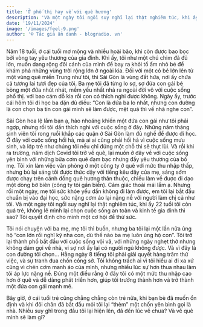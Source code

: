 ```yaml
---
title: 'Ở phố thị hay về với quê hương'
description: 'Và một ngày tôi ngồi suy nghĩ lại thật nghiêm túc, khi ấy 22 tuổi tôi còn quá trẻ, không lẽ mình lại chọn cuộc sống an toàn và kinh tế gia đinh thì sao? Tôi quyết định cho mình một cơ hội để thử sức...'
date: '19/11/2024'
image: '/images/feel-9.png'
author: '© Tác giả ẩn danh - blogradio. vn'
---
```


Năm 18 tuổi, ở cái tuổi mơ mộng và nhiều hoài bão, khi còn được bao bọc bởi vòng tay yêu thương của gia đình. Khi ấy, tôi như một chú chim đã đủ lớn, muốn dang rộng đôi cánh của mình để bay ra khỏi tổ ấm nhỏ bé để khám phá những vùng trời rộng lớn ở ngoài kia. Đối với một cô bé lớn lên từ một vùng quê miền Trung như tôi, thì Sài Gòn là vùng đất hứa, nơi ấy chứa cả tương lai tươi đẹp của tôi. Ba mẹ tôi đã từng lo sợ, sợ đứa con gái bé bòng một đứa nhút nhát, mềm yếu nhất nhà ra ngoài đời vô với cuộc sống phố thị. với bao cám dỗ kia rồi con có thích nghi được không. Ngày ấy, trước cái hôm tôi đi học ba dặn đủ điều: “Con là đứa ba lo nhất, nhưng con đường là con chọn ba tin con gái mình sẽ làm được, mệt quá thì về nhà nghe con”.

Sài Gòn hoa lệ lắm bạn ạ, hào nhoáng khiến một đứa con gái như tôi phải ngợp, nhưng rồi tôi dần thích nghi với cuộc sống ở đây. Những năm tháng sinh viên tôi rong ruổi khắp các quận ở Sài Gòn làm đủ nghề để được đi học. Ở đây với cuộc sống hối hả, mà ai ai cũng phải hối hả vì cuộc sống mưu sinh, và lớp trẻ như chúng tôi nếu chỉ đứng một chỗ thì sẽ thụt lùi. Và rồi khi ra trường, năm dịch Covid tôi trở về quê, lại muốn ở đây về với cuộc sống yên bình với những bữa cơm quê đạm bạc nhưng đầy yêu thương của bố mẹ. Tôi xin làm việc văn phòng ở một công ty ở quê với mức thu nhập thấp, nhưng bù lại sáng tôi được thức dậy với tiếng kêu dậy của mẹ, sáng sớm được chạy trên cánh đồng quê hương thân thuộc, chiều làm về được đi dạo một dòng bờ biên (công ty tôi gần biển). Cảm giác thoài mái lắm ạ. Nhưng rồi một ngày, mẹ tôi sức khỏe yếu dần không đi làm được, em tôi lại bắt đầu chuẩn bị vào đại học, sức nặng cơm áo lại nặng nề với người làm chị cả như tôi. Và một ngày tôi ngồi suy nghĩ lại thật nghiêm túc, khi ấy 22 tuổi tôi còn quá trẻ, không lẽ mình lại chọn cuộc sống an toàn và kinh tế gia đinh thì sao? Tôi quyết định cho mình một cơ hội để thử sức.

Tôi nói chuyện với ba mẹ, mẹ tôi thì buồn, nhưng ba tôi lại một lần nữa ủng hộ  “con lớn rồi nghĩ kỹ nha con, dù thế nào ba mẹ luôn ủng hộ con”. Tôi trở lại thành phố bắt đầu với cuộc sống vội vã, với những ngày nghẹt thở nhưng không dám gọi về nhà, vi sợ nơi ấy lại có người ngủ không được. Và vì đây là con đường tôi chọn... Hằng ngày 8 tiếng tôi phải giải quyết hàng trăm thứ việc, và sự tranh đua chốn công sở. Tôi không trách ai vì tôi hiểu ai đi xa xứ cũng vì chén cơm manh áo của mình, nhưng nhiều lúc sự hơn thua nhau làm tôi áp lực nặng nề. Đúng một điều rằng ở đây tôi có một mức thu nhập cao hơn ở quê và dễ dàng phát triển hơn, giúp tôi trưởng thành hơn và trở thành một đứa con gái mạnh mẽ.

Bây giờ, ở cái tuổi trẻ cũng chẳng chẳng còn trẻ nữa, khi bạn bè đã muốn ổn định và khi đôi chân đã bắt đầu mỏi tôi lại “thèm” một chốn yên bình gọi là nhà. Nhiều suy ghĩ trong đầu tôi lại hiện lên, đã đến lúc về chưa? Và về quê mình sẽ làm gì?
